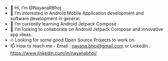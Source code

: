 - 👋 Hi, I’m @NayanaRBhoj
- 👀 I’m interested in Android Mobile Application development and software development in general.
- 🌱 I’m currently learning Android Jetpack Compose
- 💞️ I’m looking to collaborate on Android Jetpack Compose and innovative app ideas.
- 🔥 Looking for some good Open Source Projects to work on.
- 📫 How to reach me - Email : nayana.bhoj@gmail.com or LinkedIn : https://www.linkedin.com/in/nayanabhoj/

<!---
NayanaRBhoj/NayanaRBhoj is a ✨ special ✨ repository because its `README.md` (this file) appears on your GitHub profile.
You can click the Preview link to take a look at your changes.
--->
